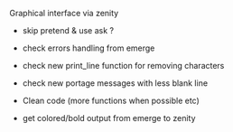 Graphical interface via zenity
- skip pretend & use ask ?

- check errors handling from emerge
- check new print_line function for removing characters
- check new portage messages with less blank line

- Clean code (more functions when possible etc)

- get colored/bold output from emerge to zenity
